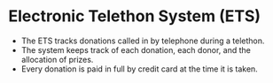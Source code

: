 # Electronic Telethon System (ETS)

* The ETS tracks donations called in by telephone during a telethon. 
* The system keeps track of each donation, each donor, and the allocation of prizes. 
* Every donation is paid in full by credit card at the time it is taken.
